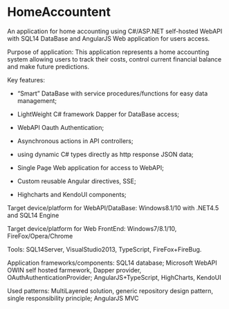 # HomeAccountent
An application for home accounting using C#/ASP.NET self-hosted WebAPI with SQL14 DataBase and AngularJS Web application for users access.

Purpose of application:
This application represents a home accounting system allowing users to track their costs, control current financial balance and make future predictions.

Key features:
- “Smart” DataBase with service procedures/functions for easy data management;

- LightWeight C# framework Dapper for DataBase access;
- WebAPI Oauth Authentication;
- Asynchronous actions in API controllers;
- using dynamic C# types directly as http response JSON data;

- Single Page Web application for access to WebAPI;
- Custom reusable Angular directives, SSE;
- Highcharts and KendoUI components;

Target device/platform for WebAPI/DataBase:
Windows8.1/10 with .NET4.5 and SQL14 Engine

Target device/platform for Web FrontEnd:
Windows7/8.1/10, FireFox/Opera/Chrome

Tools:
SQL14Server, VisualStudio2013, TypeScript, FireFox+FireBug.

Application frameworks/components:
SQL14 database;
Microsoft WebAPI OWIN self hosted farmework, Dapper provider, OAuthAuthenticationProvider;
AngularJS+TypeScript, HighCharts, KendoUI

Used patterns:
MultiLayered solution, generic repository design pattern, single responsibility principle;
AngularJS MVC

